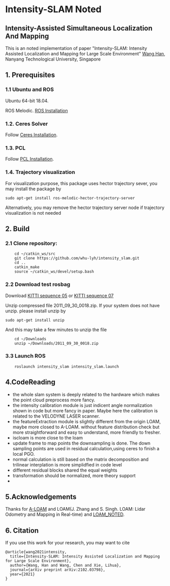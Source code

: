 # Intensity-SLAM Noted
## Intensity-Assisted Simultaneous Localization And Mapping

This is an noted implementation of paper "Intensity-SLAM: Intensity Assisted Localization and Mapping for Large Scale Environment"
[Wang Han](http://wanghan.pro), Nanyang Technological University, Singapore

## 1. Prerequisites
### 1.1 **Ubuntu** and **ROS**
Ubuntu 64-bit 18.04.

ROS Melodic. [ROS Installation](http://wiki.ros.org/ROS/Installation)

### 1.2. **Ceres Solver**
Follow [Ceres Installation](http://ceres-solver.org/installation.html).

### 1.3. **PCL**
Follow [PCL Installation](http://www.pointclouds.org/downloads/linux.html).

### 1.4. **Trajectory visualization**
For visualization purpose, this package uses hector trajectory sever, you may install the package by 
```
sudo apt-get install ros-melodic-hector-trajectory-server
```
Alternatively, you may remove the hector trajectory server node if trajectory visualization is not needed

## 2. Build 
### 2.1 Clone repository:
```
    cd ~/catkin_ws/src
    git clone https://github.com/whu-lyh/intensity_slam.git
    cd ..
    catkin_make
    source ~/catkin_ws/devel/setup.bash
```
### 2.2 Download test rosbag
Download [KITTI sequence 05](https://drive.google.com/open?id=18ilF7GZDg2tmT6sD5pd1RjqO0XJLn9Mv) or [KITTI sequence 07](https://drive.google.com/open?id=1VpoKm7f4es4ISQ-psp4CV3iylcA4eu0-)

Unzip compressed file 2011_09_30_0018.zip. If your system does not have unzip. please install unzip by 
```
sudo apt-get install unzip 
```

And this may take a few minutes to unzip the file
```
	cd ~/Downloads
	unzip ~/Downloads/2011_09_30_0018.zip
```

### 3.3 Launch ROS
```
    roslaunch intensity_slam intensity_slam.launch
```

## 4.CodeReading
- the whole slam system is deeply related to the hardware which makes the point cloud preprocess more fancy.
- the intensity calibration module is just indicent angle normalization shown in code but more fancy in paper. Maybe here the calibration is related to the VELODYNE LASER scanner.
- the featureExtraction module is slightly different from the origin LOAM, maybe more closed to A-LOAM. without feature distribution check but more straightforward and easy to understand, more friendly to fresher.
- iscloam is more close to the loam
- update frame to map points the downsampling is done. The down sampling points are used in residual calculation,using ceres to finish a local PGO.
- normal calculation is still based on the matrix decomposition and trilinear interplation is more simplidfied in code level
- different residual blocks shared the equal weights
- transformation should be normalized, more theory support
- 



## 5.Acknowledgements
Thanks for [A-LOAM](https://github.com/HKUST-Aerial-Robotics/A-LOAM) and LOAM(J. Zhang and S. Singh. LOAM: Lidar Odometry and Mapping in Real-time) and [LOAM_NOTED](https://github.com/cuitaixiang/LOAM_NOTED).

## 6. Citation
If you use this work for your research, you may want to cite
```
@article{wang2021intensity,
  title={Intensity-SLAM: Intensity Assisted Localization and Mapping for Large Scale Environment},
  author={Wang, Han and Wang, Chen and Xie, Lihua},
  journal={arXiv preprint arXiv:2102.03798},
  year={2021}
}
```

